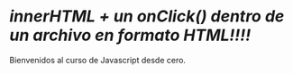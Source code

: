 # **_innerHTML + un onClick() dentro de un archivo en formato HTML!!!!_**
Bienvenidos al curso de Javascript desde cero.
